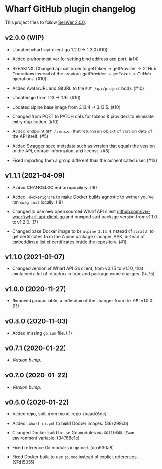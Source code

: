 # Wharf GitHub plugin changelog

This project tries to follow [SemVer 2.0.0](https://semver.org/).

<!--
	When composing new changes to this list, try to follow convention.

	The WIP release shall be updated just before adding the Git tag.
	From (WIP) to (YYYY-MM-DD), ex: (2021-02-09) for 9th of Febuary, 2021

	A good source on conventions can be found here:
	https://changelog.md/
-->

## v2.0.0 (WIP)

- Updated wharf-api-client-go 1.2.0 -> 1.3.0 (#10)

- Added environment var for setting bind address and port. (#14)

- BREAKING: Changed api call order to getToken -> getProvider -> GitHub
  Operations instead of the previous getProvider -> getToken -> GitHub
  operations.  (#10)

- Added AvatarURL and GitURL to the `PUT /api/project` body. (#10)

- Updated go from 1.13 -> 1.16. (#10)

- Updated alpine base image from 3.13.4 -> 3.13.5. (#10)

- Changed from POST to PATCH calls for tokens & providers to eliminate entry
  duplication. (#10)

- Added endpoint `GET /version` that returns an object of version data of the
  API itself. (#5)

- Added Swagger spec metadata such as version that equals the version of the
  API, contact information, and license. (#5)

- Fixed importing from a group different than the authenticated user. (#13)

## v1.1.1 (2021-04-09)

- Added CHANGELOG.md to repository. (!6)

- Added `.dockerignore` to make Docker builds agnostic to wether you've ran
  `swag init` locally. (!8)

- Changed to use new open sourced Wharf API client
  [github.com/iver-wharf/wharf-api-client-go](https://github.com/iver-wharf/wharf-api-client-go)
  and bumped said package version from v1.1.0 to v1.2.0. (!7)

- Changed base Docker image to be `alpine:3.13.4` instead of `scratch` to get
  certificates from the Alpine package manager, APK, instead of embedding a list
  of certificates inside the repository. (#1)

## v1.1.0 (2021-01-07)

- Changed version of Wharf API Go client, from v0.1.5 to v1.1.0, that contained
  a lot of refactors in type and package name changes. (!4, !5)

## v1.0.0 (2020-11-27)

- Removed groups table, a reflection of the changes from the API v1.0.0. (!3)

## v0.8.0 (2020-11-03)

- Added missing `go.sum` file. (!1)

## v0.7.1 (2020-01-22)

- *Version bump.*

## v0.7.0 (2020-01-22)

- *Version bump.*

## v0.6.0 (2020-01-22)

- Added repo, split from mono-repo. (baad06dc)

- Added `.wharf-ci.yml` to build Docker images. (36e299cb)

- Changed Docker build to use Go modules via `GO111MODULE=on` environment
  variable. (34768c1e)

- Fixed reference Go modules in `go.mod`. (daa930a8)

- Fixed Docker build to use `go.mod` instead of explicit references. (97d15055)
